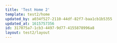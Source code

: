 ```yaml
---
title: 'Test Home 2'
template: test2/home
updated_by: a034f527-2110-44df-82f7-baa1cb1b5355
updated_at: 1615757356
id: 317075a7-1cb3-4497-9d77-4155878996a8
layout: test2/layout
---
```

